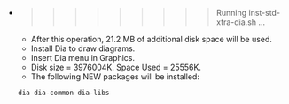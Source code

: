 * >>>>>>>>> Running inst-std-xtra-dia.sh ...
  * After this operation, 21.2 MB of additional disk space will be used.
  * Install Dia to draw diagrams.
  * Insert Dia menu in Graphics.
  * Disk size = 3976004K. Space Used = 25556K.
  * The following NEW packages will be installed:
  ```bash
  dia dia-common dia-libs
  ```
